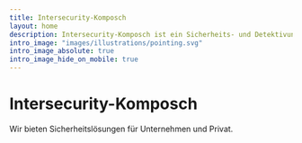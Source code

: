 ```yaml
---
title: Intersecurity-Komposch
layout: home
description: Intersecurity-Komposch ist ein Sicherheits- und Detektivunternehmen mit Sitz in Kärnten. Wir kümmern uns um alle sicherheitsrelevanten Aufgaben von Bewachung bis zu Überwachung.
intro_image: "images/illustrations/pointing.svg"
intro_image_absolute: true
intro_image_hide_on_mobile: true
---
```


# Intersecurity-Komposch


Wir bieten Sicherheitslösungen für Unternehmen und Privat. 
